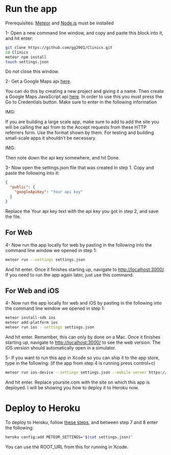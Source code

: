 # Run the app

Prerequisites: [Meteor](https://www.meteor.com/install) and [Node.js](https://nodejs.org/en/download/) must be installed

1- Open a new command line window, and copy and paste this block into it, and hit enter:

```bash
git clone https://github.com/gg2001/Clinics.git
cd Clinics
meteor npm install
touch settings.json
```

Do not close this window.

2- Get a Google Maps api [here](https://console.developers.google.com).

You can do this by creating a new project and giving it a name. Then create a Google Maps JavaScript api [here](https://console.developers.google.com). In order to use this you must press the Go to Credentials button. Make sure to enter in the following information

IMG:

If you are building a large scale app, make sure to add to add the site you will be calling the api from to the Accept requests from these HTTP referrers form. Use the format shown by them. For testing and building small-scale apps it shouldn't be necessary.

IMG:

Then note down the api key somewhere, and hit Done. 

3- Now open the settings.json file that was created in step 1. Copy and paste the following into it:

```json
{
  "public": {
    "googleApiKey": "Your api key"
  }
}
```

Replace the Your api key text with the api key you got in step 2, and save the file.

## For Web

4- Now run the app locally for web by pasting in the following into the command line window we opened in step 1:

```bash
meteor run --settings settings.json
```

And hit enter. Once it finishes starting up, navigate to [http://localhost:3000/](http://localhost:3000/). If you need to run the app again later, just use this command.

## For Web and iOS

4- Now run the app locally for web and iOS by pasting in the following into the command line window we opened in step 1:

```bash
meteor install-sdk ios
meteor add-platform ios
meteor run ios --settings settings.json
```

And hit enter. Remember, this can only by done on a Mac. Once it finishes starting up, navigate to [http://localhost:3000/](http://localhost:3000/) to see the web version. The iOS version should automatically open in a simulator.

5- If you want to run this app in Xcode so you can ship it to the app store, type in the following:
(if the app from step 4 is running press control+c)

```bash
meteor run ios-device --settings settings.json --mobile-server https://yoursite.com
```

And hit enter. Replace yoursite.com with the site on which this app is deployed. I will be showing you how to deploy it to Heroku now.

# Deploy to Heroku 

To deploy to Heroku, follow [these steps](https://medium.com/@gautham.gg/deploy-a-meteor-1-3-application-to-heroku-cda1f68ca20a#.jzq5dzjv6), and between step 7 and 8 enter the following:

```bash
heroku config:add METEOR_SETTINGS="$(cat settings.json)"
```

You can use the ROOT_URL from this for running in Xcode.
